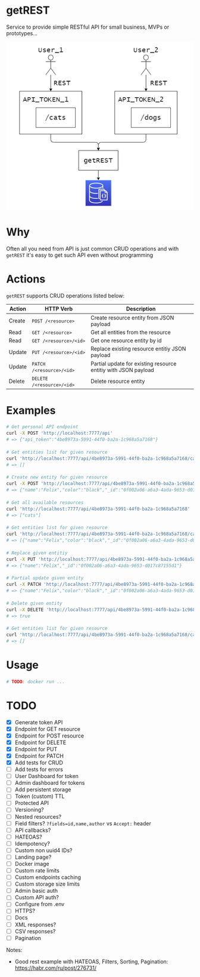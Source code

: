 # getREST

Service to provide simple RESTful API for small business, MVPs or prototypes...

![diagram](./assets/diagram.drawio.png)

# Why

Often all you need from API is just common CRUD operations and with `getREST` it's easy to get such API even without programming

# Actions

`getREST` supports CRUD operations listed below:

Action  | HTTP Verb                 | Description
--------|---------------------------|--------------
Create  | `POST /<resource>`        | Create resource entity from JSON payload
Read    | `GET /<resource>`         | Get all entities from the resource
Read    | `GET /<resource>/<id>`    | Get one resource entity by id
Update  | `PUT /<resource>/<id>`    | Replace existing resource entitiy JSON payload
Update  | `PATCH /<resource>/<id>`  | Partial update for existing resource entitiy with JSON payload
Delete  | `DELETE /<resource>/<id>` | Delete resource entity

# Examples

```bash
# Get personal API endpoint
curl -X POST 'http://localhost:7777/api'
# => {"api_token":"4be8973a-5991-44f0-ba2a-1c968a5a7168"}

# Get entities list for given resource
curl 'http://localhost:7777/api/4be8973a-5991-44f0-ba2a-1c968a5a7168/cats'
# => []

# Create new entity for given resource
curl -X POST 'http://localhost:7777/api/4be8973a-5991-44f0-ba2a-1c968a5a7168/cats' -H 'Content-Type: application/json' --data '{"name": "Felix", "color": "black"}'
# => {"name":"Felix","color":"black","_id":"0f002a06-a6a3-4ada-9653-d017c87155d1"}

# Get all available resources
curl 'http://localhost:7777/api/4be8973a-5991-44f0-ba2a-1c968a5a7168'
# => ["cats"]

# Get entities list for given resource
curl 'http://localhost:7777/api/4be8973a-5991-44f0-ba2a-1c968a5a7168/cats'
# => [{"name":"Felix","color":"black","_id":"0f002a06-a6a3-4ada-9653-d017c87155d1"}]

# Replace given entitiy
curl -X PUT 'http://localhost:7777/api/4be8973a-5991-44f0-ba2a-1c968a5a7168/cats/0f002a06-a6a3-4ada-9653-d017c87155d1' -H 'Content-Type: application/json' --data '{"name": "Felix"}'
# => {"name":"Felix","_id":"0f002a06-a6a3-4ada-9653-d017c87155d1"}

# Partial update given entity
curl -X PATCH 'http://localhost:7777/api/4be8973a-5991-44f0-ba2a-1c968a5a7168/cats/0f002a06-a6a3-4ada-9653-d017c87155d1' -H 'Content-Type: application/json' --data '{"color": "black"}'
# => {"name":"Felix","color":"black","_id":"0f002a06-a6a3-4ada-9653-d017c87155d1"}

# Delete given entity
curl -X DELETE 'http://localhost:7777/api/4be8973a-5991-44f0-ba2a-1c968a5a7168/cats/0f002a06-a6a3-4ada-9653-d017c87155d1'
# => true

# Get entities list for given resource
curl 'http://localhost:7777/api/4be8973a-5991-44f0-ba2a-1c968a5a7168/cats'
# => []
```

# Usage

```bash
# TODO: docker run ...
```

# TODO

- [X] Generate token API
- [X] Endpoint for GET resource
- [X] Endpoint for POST resource
- [X] Endpoint for DELETE
- [X] Endpoint for PUT
- [X] Endpoint for PATCH
- [X] Add tests for CRUD
- [ ] Add tests for errors
- [ ] User Dashboard for token
- [ ] Admin dashboard for tokens
- [ ] Add persistent storage
- [ ] Token (custom) TTL
- [ ] Protected API
- [ ] Versioning?
- [ ] Nested resources?
- [ ] Field filters? `?fields=id,name,author` vs `Accept:` header
- [ ] API callbacks?
- [ ] HATEOAS?
- [ ] Idempotency?
- [ ] Custom non uuid4 IDs?
- [ ] Landing page?
- [ ] Docker image
- [ ] Custom rate limits
- [ ] Custom endpoints caching
- [ ] Custom storage size limits
- [ ] Admin basic auth
- [ ] Custom API auth?
- [ ] Configure from .env
- [ ] HTTPS?
- [ ] Docs
- [ ] XML responses?
- [ ] CSV responses?
- [ ] Pagination

Notes:
- Good rest example with HATEOAS, Filters, Sorting, Pagination: https://habr.com/ru/post/276731/
